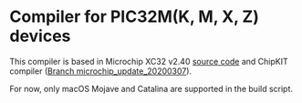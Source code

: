 # Compiler for PIC32M(K, M, X, Z) devices

This compiler is based in Microchip XC32 v2.40 [source code](https://www.microchip.com/development-tools/pic-and-dspic-downloads-archive) and ChipKIT compiler ([Branch microchip_update_20200307](https://github.com/chipKIT32/chipKIT-cxx/tree/feature/microchip_update_20200307/src48x])).

For now, only macOS Mojave and Catalina are supported in the build script.
